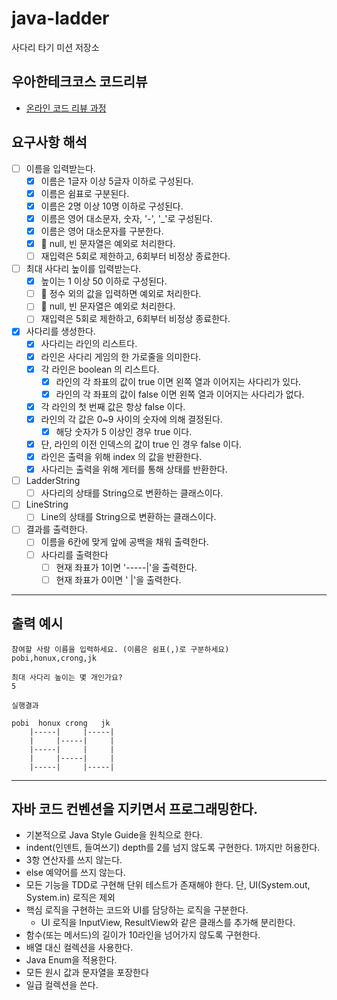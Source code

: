 # java-ladder

사다리 타기 미션 저장소

## 우아한테크코스 코드리뷰

- [온라인 코드 리뷰 과정](https://github.com/woowacourse/woowacourse-docs/blob/master/maincourse/README.md)

## 요구사항 해석

- [ ] 이름을 입력받는다.
  - [x] 이름은 1글자 이상 5글자 이하로 구성된다.
  - [x] 이름은 쉼표로 구분된다.
  - [x] 이름은 2명 이상 10명 이하로 구성된다.
  - [x] 이름은 영어 대소문자, 숫자, '-', '_'로 구성된다.
  - [x] 이름은 영어 대소문자를 구분한다.
  - [x] 👀 null, 빈 문자열은 예외로 처리한다.
  - [ ] 재입력은 5회로 제한하고, 6회부터 비정상 종료한다.

- [ ] 최대 사다리 높이를 입력받는다.
  - [x] 높이는 1 이상 50 이하로 구성된다.
  - [ ] 👀 정수 외의 값을 입력하면 예외로 처리한다.
  - [ ] 👀 null, 빈 문자열은 예외로 처리한다.
  - [ ] 재입력은 5회로 제한하고, 6회부터 비정상 종료한다.

- [x] 사다리를 생성한다.
  - [x] 사다리는 라인의 리스트다.
  - [x] 라인은 사다리 게임의 한 가로줄을 의미한다.
  - [x] 각 라인은 boolean 의 리스트다.
    - [x] 라인의 각 좌표의 값이 true 이면 왼쪽 열과 이어지는 사다리가 있다.
    - [x] 라인의 각 좌표의 값이 false 이면 왼쪽 열과 이어지는 사다리가 없다.
  - [x] 각 라인의 첫 번째 값은 항상 false 이다.
  - [x] 라인의 각 값은 0~9 사이의 숫자에 의해 결정된다.
    - [x] 해당 숫자가 5 이상인 경우 true 이다.
  - [x] 단, 라인의 이전 인덱스의 값이 true 인 경우 false 이다.
  - [x] 라인은 출력을 위해 index 의 값을 반환한다.
  - [x] 사다리는 출력을 위해 게터를 통해 상태를 반환한다.

- [ ] LadderString
  - [ ] 사다리의 상태를 String으로 변환하는 클래스이다.

- [ ] LineString
  - [ ] Line의 상태를 String으로 변환하는 클래스이다.
 
- [ ] 결과를 출력한다.
  - [ ] 이름을 6칸에 맞게 앞에 공백을 채워 출력한다.
  - [ ] 사다리를 출력한다
    - [ ] 현재 좌표가 1이면 '-----|'을 출력한다.
    - [ ] 현재 좌표가 0이면 '     |'을 출력한다.

---

## 출력 예시
```
참여할 사람 이름을 입력하세요. (이름은 쉼표(,)로 구분하세요)
pobi,honux,crong,jk

최대 사다리 높이는 몇 개인가요?
5

실행결과

pobi  honux crong   jk
    |-----|     |-----|
    |     |-----|     |
    |-----|     |     |
    |     |-----|     |
    |-----|     |-----|
```

---

## 자바 코드 컨벤션을 지키면서 프로그래밍한다.
- 기본적으로 Java Style Guide을 원칙으로 한다.
- indent(인덴트, 들여쓰기) depth를 2를 넘지 않도록 구현한다. 1까지만 허용한다.
- 3항 연산자를 쓰지 않는다.
- else 예약어를 쓰지 않는다.
- 모든 기능을 TDD로 구현해 단위 테스트가 존재해야 한다. 단, UI(System.out, System.in) 로직은 제외
- 핵심 로직을 구현하는 코드와 UI를 담당하는 로직을 구분한다.
  - UI 로직을 InputView, ResultView와 같은 클래스를 추가해 분리한다.
- 함수(또는 메서드)의 길이가 10라인을 넘어가지 않도록 구현한다.
- 배열 대신 컬렉션을 사용한다.
- Java Enum을 적용한다.
- 모든 원시 값과 문자열을 포장한다
- 일급 컬렉션을 쓴다.